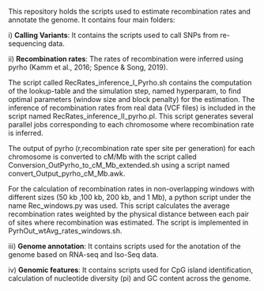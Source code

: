 This repository holds the scripts used to estimate recombination rates and annotate the genome. 
It contains four main folders:

i)   **Calling Variants**: It contains the scripts used to call SNPs from re-sequencing data.

ii)  ****Recombination rates****: The rates of recombination were inferred using pyrho (Kamm et al., 2016; Spence & Song, 2019). 

The script called RecRates_inference_I_Pyrho.sh contains the computation of the lookup-table and the simulation step, named hyperparam, to find optimal parameters (window size and block penalty) for the estimation. 
The inference of recombination rates from real data (VCF files) is included in the script named RecRates_inference_II_pyrho.pl. This script generates several parallel jobs corresponding to each chromosome where recombination rate is inferred. 

The output of pyrho (r,recombination rate sper site per generation) for each chromosome is converted to cM/Mb with the script called Conversion_OutPyrho_to_cM_Mb_extended.sh using a script named convert_Output_pyrho_cM_Mb.awk.

For the calculation of recombination rates in non-overlapping windows with different sizes (50 kb ,100 kb, 200 kb, and 1 Mb), a python script under the name Rec_windows.py was used. This script calculates the average recombination rates weighted by the physical distance between each pair of sites where recombination was estimated. The script is implemented in PyrhOut_wtAvg_rates_windows.sh.

iii) ****Genome annotation****: It contains scripts used for the anotation of the genome based on RNA-seq and Iso-Seq data. 

iv) **Genomic features**: It contains scripts used for CpG island identification, calculation of nucleotide diversity (pi) and GC content across the genome.
